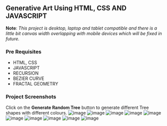 
## Generative Art Using HTML, CSS AND JAVASCRIPT
 **Note**: *This project is desktop, laptop and tablet compatible and there is a little bit canvas width overlapping with mobile devices which will be fixed in future.* 
### Pre Requisites
* HTML, CSS
* JAVASCRIPT
* RECURSION
* BEZIER CURVE
* FRACTAL GEOMETRY
### Project Screenshots
Click on the **Generate Random Tree** button to generate different Tree shapes with different colours.
![image](https://user-images.githubusercontent.com/36239904/198099556-038d2735-e856-4c45-a9cd-84f8a5460e02.png)
![image](https://user-images.githubusercontent.com/36239904/198099679-d091343a-ce38-477a-9204-d0cf2dee9ad3.png)
![image](https://user-images.githubusercontent.com/36239904/198099762-48b825f8-dd37-4eb2-8af4-86975ce19578.png)
![image](https://user-images.githubusercontent.com/36239904/198099913-b707a95a-438d-4e03-8af9-6c1f44ea4dc6.png)
![image](https://user-images.githubusercontent.com/36239904/198100518-475a8da9-4039-485f-b061-4abb0ff24320.png)
![image](https://user-images.githubusercontent.com/36239904/198100303-0e433715-d77c-4ef3-9db0-5e951c11dc81.png)
![image](https://user-images.githubusercontent.com/36239904/198100787-b5912917-20a7-4d4c-b279-e03a5d19d50f.png)
![image](https://user-images.githubusercontent.com/36239904/198100861-e3b2c34b-e55a-46d7-8f54-b0200b6d4b5e.png)
![image](https://user-images.githubusercontent.com/36239904/198101189-1a27844e-c287-4082-bfcb-1afc51990d44.png)
![image](https://user-images.githubusercontent.com/36239904/198101499-e5f52e74-7dcf-49da-8746-bb6c4f39f023.png)
